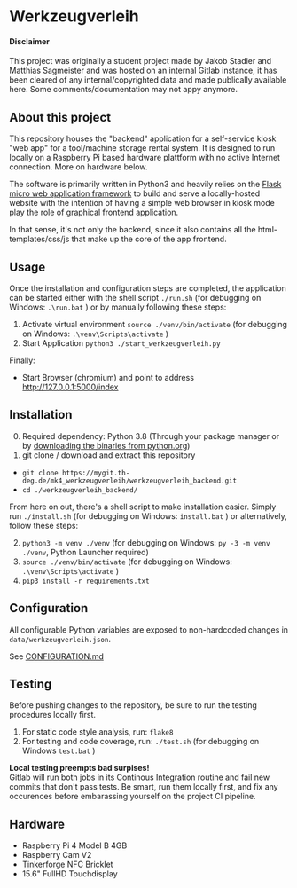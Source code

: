 # Werkzeugverleih

#### Disclaimer

This project was originally a student project made by Jakob Stadler and
Matthias Sagmeister and was hosted on an internal Gitlab instance,
it has been cleared of any internal/copyrighted data and made
publically available here. Some comments/documentation may not appy anymore.

## About this project

This repository houses the "backend" application for a self-service kiosk "web
app" for a tool/machine storage rental system. It is designed to run locally
on a Raspberry Pi based hardware plattform with no active Internet connection.
More on hardware below.

The software is primarily written in Python3 and heavily relies on the
[Flask micro web application framework](https://flask.palletsprojects.com/) to
build and serve a locally-hosted website with the intention of having a simple
web browser in kiosk mode play the role of graphical frontend application.

In that sense, it's not only the backend, since it also contains all the
html-templates/css/js that make up the core of the app frontend.



## Usage

Once the installation and configuration steps are completed, the application
can be started either with the shell script `./run.sh` (for debugging on
Windows: `.\run.bat` ) or by manually following these steps:

1. Activate virtual environment `source ./venv/bin/activate`
(for debugging on Windows: `.\venv\Scripts\activate` )
2. Start Application `python3 ./start_werkzeugverleih.py`

Finally:
* Start Browser (chromium) and point to address http://127.0.0.1:5000/index



## Installation

0. Required dependency: Python 3.8 (Through your package manager or by
[downloading the binaries from python.org](https://www.python.org/downloads/))
1. git clone / download and extract this repository
+ `git clone https://mygit.th-deg.de/mk4_werkzeugverleih/werkzeugverleih_backend.git`
+ `cd ./werkzeugverleih_backend/`

From here on out, there's a shell script to make installation easier.
Simply run `./install.sh` (for debugging on Windows: `install.bat` )
or alternatively, follow these steps:

2. `python3 -m venv ./venv`  (for debugging on Windows: `py -3 -m venv ./venv`,
Python Launcher required)
3. `source ./venv/bin/activate`  (for debugging on Windows: `.\venv\Scripts\activate` )
4. `pip3 install -r requirements.txt`



## Configuration

All configurable Python variables are exposed to non-hardcoded changes in
`data/werkzeugverleih.json`.

See [CONFIGURATION.md](CONFIGURATION.md)



## Testing

Before pushing changes to the repository, be sure to run the testing
procedures locally first.

1. For static code style analysis, run: `flake8`
2. For testing and code coverage, run: `./test.sh` (for debugging on Windows
`test.bat` )

**Local testing preempts bad surpises!** \
Gitlab will run both jobs in its Continous Integration routine and fail
new commits that don't pass tests. Be smart, run them locally first, and
fix any occurences before embarassing yourself on the project CI pipeline.



## Hardware

* Raspberry Pi 4 Model B 4GB
* Raspberry Cam V2
* Tinkerforge NFC Bricklet
* 15.6" FullHD Touchdisplay
